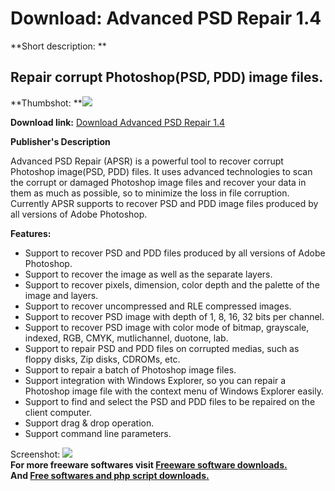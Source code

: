 # Download: Advanced PSD Repair 1.4

**Short description: **

## Repair corrupt Photoshop(PSD, PDD) image files.

  
**Thumbshot: **![](http://www.freewarefiles.com/screenshot/advpsdrepair_md.gif)   
  
**Download link:** [Download Advanced PSD Repair 1.4](http://freesoftwares.boysofts.com/Advanced-PSD-Repair_program_41562.html)  
  

**Publisher's Description**  
  

Advanced PSD Repair (APSR) is a powerful tool to recover corrupt Photoshop
image(PSD, PDD) files. It uses advanced technologies to scan the corrupt or
damaged Photoshop image files and recover your data in them as much as
possible, so to minimize the loss in file corruption. Currently APSR supports
to recover PSD and PDD image files produced by all versions of Adobe
Photoshop.

**Features:**

  * Support to recover PSD and PDD files produced by all versions of Adobe Photoshop. 
  * Support to recover the image as well as the separate layers. 
  * Support to recover pixels, dimension, color depth and the palette of the image and layers. 
  * Support to recover uncompressed and RLE compressed images. 
  * Support to recover PSD image with depth of 1, 8, 16, 32 bits per channel. 
  * Support to recover PSD image with color mode of bitmap, grayscale, indexed, RGB, CMYK, mutlichannel, duotone, lab. 
  * Support to repair PSD and PDD files on corrupted medias, such as floppy disks, Zip disks, CDROMs, etc. 
  * Support to repair a batch of Photoshop image files. 
  * Support integration with Windows Explorer, so you can repair a Photoshop image file with the context menu of Windows Explorer easily. 
  * Support to find and select the PSD and PDD files to be repaired on the client computer. 
  * Support drag & drop operation. 
  * Support command line parameters. 

  
  
Screenshot: ![](http://www.freewarefiles.com/screenshot/advpsdrepair.gif)  
**For more freeware softwares visit [Freeware software downloads.](http://freesoftwares.boysofts.com/)**   
**And [Free softwares and php script downloads.](http://www.boysofts.com/)**

